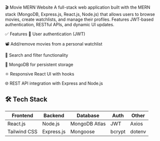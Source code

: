 🎬 Movie MERN Website
A full-stack web application built with the MERN stack (MongoDB, Express.js, React.js, Node.js) that allows users to browse movies, create watchlists, and manage their profiles. Features JWT-based authentication, RESTful APIs, and dynamic UI updates.

✅ Features
🔐 User authentication (JWT)

📽 Add/remove movies from a personal watchlist

🔎 Search and filter functionality

💾 MongoDB for persistent storage

⚛️ Responsive React UI with hooks

🌐 REST API integration with Express and Node.js




## 🛠 Tech Stack

| Frontend | Backend | Database | Auth | Other |
|---------|---------|----------|------|-------|
| React.js | Node.js | MongoDB Atlas | JWT | Axios |
| Tailwind CSS | Express.js | Mongoose | bcrypt | dotenv |